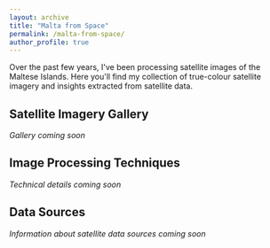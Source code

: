 ```yaml
---
layout: archive
title: "Malta from Space"
permalink: /malta-from-space/
author_profile: true
---
```


Over the past few years, I've been processing satellite images of the Maltese Islands. Here you'll find my collection of true-colour satellite imagery and insights extracted from satellite data.

## Satellite Imagery Gallery

_Gallery coming soon_

## Image Processing Techniques

_Technical details coming soon_

## Data Sources

_Information about satellite data sources coming soon_
